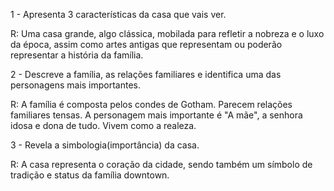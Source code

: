 1 - Apresenta 3 características da casa que vais ver.

R: Uma casa grande, algo clássica, mobilada para refletir a nobreza e o luxo da época, assim como artes antigas que representam ou poderão representar a história da família.

2 - Descreve a família, as relações familiares e identifica uma das personagens mais importantes.

R: A família é composta pelos condes de Gotham. Parecem relações familiares tensas.
A personagem mais importante é "A mãe", a senhora idosa e dona de tudo. Vivem como a realeza. 

3 - Revela a simbologia(importância) da casa.

R: A casa representa o coração da cidade, sendo também um símbolo de tradição e status da família downtown.